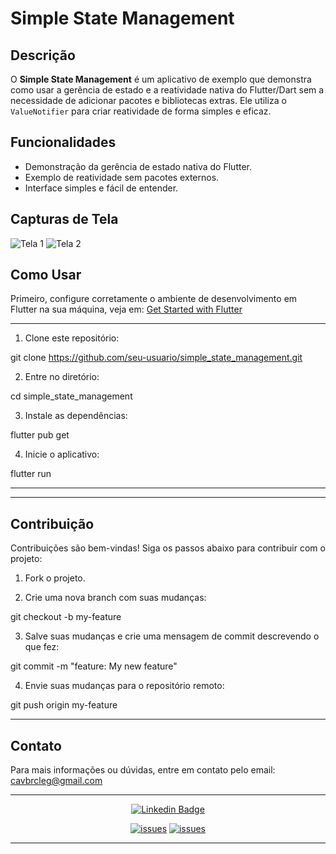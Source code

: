 # Simple State Management

## Descrição

O **Simple State Management** é um aplicativo de exemplo que demonstra como usar a gerência de estado e a reatividade nativa do Flutter/Dart sem a necessidade de adicionar pacotes e bibliotecas extras. Ele utiliza o `ValueNotifier` para criar reatividade de forma simples e eficaz.

## Funcionalidades

- Demonstração da gerência de estado nativa do Flutter.
- Exemplo de reatividade sem pacotes externos.
- Interface simples e fácil de entender.

## Capturas de Tela

![Tela 1](screenshots/tela1.png)
![Tela 2](screenshots/tela2.png)

## Como Usar

Primeiro, configure corretamente o ambiente de desenvolvimento em Flutter na sua máquina, veja em: [Get Started with Flutter](https://flutter.dev/docs/get-started/install)

---

1. Clone este repositório:

git clone https://github.com/seu-usuario/simple_state_management.git

2. Entre no diretório:

cd simple_state_management

3. Instale as dependências:

flutter pub get

4. Inicie o aplicativo:

flutter run

---

---

## Contribuição

Contribuições são bem-vindas! Siga os passos abaixo para contribuir com o projeto:

1. Fork o projeto.

2. Crie uma nova branch com suas mudanças:

git checkout -b my-feature

3. Salve suas mudanças e crie uma mensagem de commit descrevendo o que fez:

git commit -m "feature: My new feature"

4. Envie suas mudanças para o repositório remoto:

git push origin my-feature

---

## Contato

Para mais informações ou dúvidas, entre em contato pelo email: cavbrcleg@gmail.com

---

<div align="center">

[![Linkedin Badge](https://img.shields.io/static/v1?label=&message=Cledilson&color=0000FF&style=for-the-badge&logo=LinkedIn)](https://www.linkedin.com/in/cledilson-programador/)

[![issues](https://img.shields.io/github/issues/CledilsonWisp/payFlow)]()
[![issues](https://img.shields.io/github/stars/CledilsonWisp/payFlow)]()
</div>

---